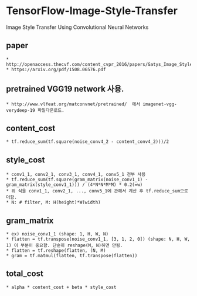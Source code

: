 # TensorFlow-Image-Style-Transfer
Image Style Transfer Using Convolutional Neural Networks

## paper  
    * http://openaccess.thecvf.com/content_cvpr_2016/papers/Gatys_Image_Style_Transfer_CVPR_2016_paper.pdf  
    * https://arxiv.org/pdf/1508.06576.pdf

## pretrained VGG19 network 사용.
    * http://www.vlfeat.org/matconvnet/pretrained/  에서 imagenet-vgg-verydeep-19 파일다운로드.

## content_cost
    * tf.reduce_sum(tf.square(noise_conv4_2 - content_conv4_2)))/2
    
## style_cost
    * conv1_1, conv2_1, conv3_1, conv4_1, conv5_1 전부 사용
    * tf.reduce_sum(tf.square(gram_matrix(noise_conv1_1) - gram_matrix(style_conv1_1))) / (4*N*N*M*M) * 0.2(=w)
    * 위 식을 conv1_1, conv2_1, ..., conv5_1에 관해서 계산 후 tf.reduce_sum으로 더함.
    * N: # filter, M: H(height)*W(width)

## gram_matrix
    * ex) noise_conv1_1 (shape: 1, H, W, N)
    * flatten = tf.transpose(noise_conv1_1, [3, 1, 2, 0]) (shape: N, H, W, 1) 이 부분이 중요함. 단순히 reshape(M, N)하면 안됨.
    * flatten = tf.reshape(flatten, (N, M)
    * gram = tf.matmul(flatten, tf.transpose(flatten))
    
## total_cost
    * alpha * content_cost + beta * style_cost
    
